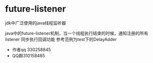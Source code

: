 # future-listener
jdk中广泛使用的java线程监听器

java中的future-listener机制，当一个线程执行结束的时候，通知注册的所有listener
    同步执行回调功能
参考范例为test下的DelayAdder


- 作者qq 330258845
- QQ群310158485

